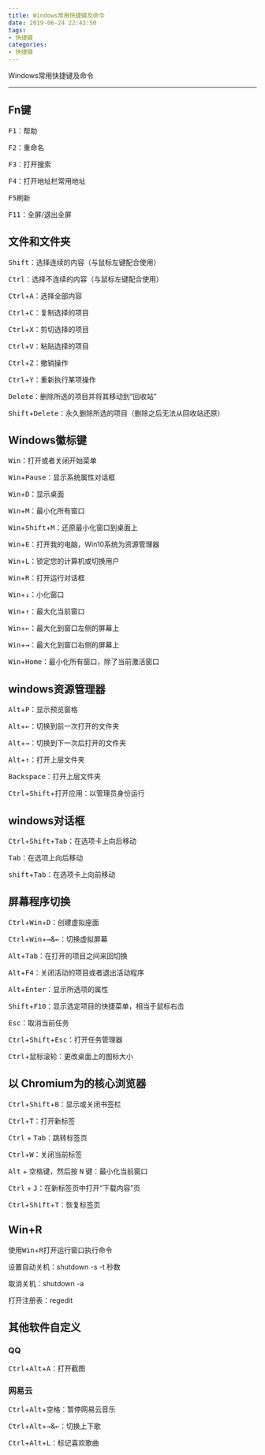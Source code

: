 ```yaml
---
title: Windows常用快捷键及命令
date: 2019-06-24 22:43:50
tags: 
- 快捷键
categories:
- 快捷键
---
```



Windows常用快捷键及命令

---

## Fn键

<kbd>F1</kbd>：帮助

<kbd>F2</kbd>：重命名

<kbd>F3</kbd>：打开搜索

<kbd>F4</kbd>：打开地址栏常用地址

<kbd>F5</kbd>刷新

<kbd>F11</kbd>：全屏/退出全屏

## 文件和文件夹

<kbd>Shift</kbd>：选择连续的内容（与鼠标左键配合使用）

<kbd>Ctrl</kbd>：选择不连续的内容（与鼠标左键配合使用）

<kbd>Ctrl</kbd>+<kbd>A</kbd>：选择全部内容

<kbd>Ctrl</kbd>+<kbd>C</kbd>：复制选择的项目

<kbd>Ctrl</kbd>+<kbd>X</kbd>：剪切选择的项目

<kbd>Ctrl</kbd>+<kbd>V</kbd>：粘贴选择的项目

<kbd>Ctrl</kbd>+<kbd>Z</kbd>：撤销操作

<kbd>Ctrl</kbd>+<kbd>Y</kbd>：重新执行某项操作

<kbd>Delete</kbd>：删除所选的项目并将其移动到“回收站”

<kbd>Shift</kbd>+<kbd>Delete</kbd>：永久删除所选的项目（删除之后无法从回收站还原）

## Windows徽标键

<kbd>Win</kbd>：打开或者关闭开始菜单

<kbd>Win</kbd>+<kbd>Pause</kbd>：显示系统属性对话框

<kbd>Win</kbd>+<kbd>D</kbd>：显示桌面

<kbd>Win</kbd>+<kbd>M</kbd>：最小化所有窗口

<kbd>Win</kbd>+<kbd>Shift</kbd>+<kbd>M</kbd>：还原最小化窗口到桌面上

<kbd>Win</kbd>+<kbd>E</kbd>：打开我的电脑，Win10系统为资源管理器

<kbd>Win</kbd>+<kbd>L</kbd>：锁定您的计算机或切换用户

<kbd>Win</kbd>+<kbd>R</kbd>：打开运行对话框

<kbd>Win</kbd>+<kbd>↓</kbd>：小化窗口

<kbd>Win</kbd>+<kbd>↑</kbd>：最大化当前窗口

<kbd>Win</kbd>+<kbd>←</kbd>：最大化到窗口左侧的屏幕上

<kbd>Win</kbd>+<kbd>→</kbd>：最大化到窗口右侧的屏幕上

<kbd>Win</kbd>+<kbd>Home</kbd>：最小化所有窗口，除了当前激活窗口

## windows资源管理器

<kbd>Alt</kbd>+<kbd>P</kbd>：显示预览窗格

<kbd>Alt</kbd>+<kbd>←</kbd>：切换到前一次打开的文件夹

<kbd>Alt</kbd>+<kbd>→</kbd>：切换到下一次后打开的文件夹

<kbd>Alt</kbd>+<kbd>↑</kbd>：打开上层文件夹

<kbd>Backspace</kbd>：打开上层文件夹

<kbd>Ctrl</kbd>+<kbd>Shift</kbd>+打开应用：以管理员身份运行

## windows对话框

<kbd>Ctrl</kbd>+<kbd>Shift</kbd>+<kbd>Tab</kbd>：在选项卡上向后移动

<kbd>Tab</kbd>：在选项上向后移动

<kbd>shift</kbd>+<kbd>Tab</kbd>：在选项卡上向前移动	

## 屏幕程序切换

<kbd>Ctrl</kbd>+<kbd>Win</kbd>+<kbd>D</kbd>：创建虚拟座面

<kbd>Ctrl</kbd>+<kbd>Win</kbd>+<kbd>→</kbd>&<kbd>←</kbd>：切换虚拟屏幕

<kbd>Alt</kbd>+<kbd>Tab</kbd>：在打开的项目之间来回切换

<kbd>Alt</kbd>+<kbd>F4</kbd>：关闭活动的项目或者退出活动程序

<kbd>Alt</kbd>+<kbd>Enter</kbd>：显示所选项的属性

<kbd>Shift</kbd>+<kbd>F10</kbd>：显示选定项目的快捷菜单，相当于鼠标右击

<kbd>Esc</kbd>：取消当前任务

<kbd>Ctrl</kbd>+<kbd>Shift</kbd>+<kbd>Esc</kbd>：打开任务管理器

<kbd>Ctrl</kbd>+<kbd>鼠标滚轮</kbd>：更改桌面上的图标大小

## 以 Chromium为的核心浏览器

<kbd>Ctrl</kbd>+<kbd>Shift</kbd>+<kbd>B</kbd>：显示或关闭书签栏

<kbd>Ctrl</kbd>+<kbd>T</kbd>：打开新标签

<kbd>Ctrl</kbd> + <kbd>Tab</kbd>：跳转标签页

<kbd>Ctrl</kbd>+<kbd>W</kbd>：关闭当前标签

<kbd>Alt</kbd> + <kbd>空格键</kbd>，然后按 <kbd>N</kbd> 键：最小化当前窗口

<kbd>Ctrl</kbd> + <kbd>J</kbd>：在新标签页中打开“下载内容”页

<kbd>Ctrl</kbd>+<kbd>Shift</kbd>+<kbd>T</kbd>：恢复标签页

## Win+R

使用<kbd>Win</kbd>+<kbd>R</kbd>打开运行窗口执行命令

设置自动关机：shutdown -s -t 秒数

取消关机：shutdown -a

打开注册表：regedit

## 其他软件自定义

### QQ

<kbd>Ctrl</kbd>+<kbd>Alt</kbd>+<kbd>A</kbd>：打开截图

### 网易云

<kbd>Ctrl</kbd>+<kbd>Alt</kbd>+<kbd>空格</kbd>：暂停网易云音乐

<kbd>Ctrl</kbd>+<kbd>Alt</kbd>+<kbd>→</kbd>&<kbd>←</kbd>：切换上下歌

<kbd>Ctrl</kbd>+<kbd>Alt</kbd>+<kbd>L</kbd>：标记喜欢歌曲


